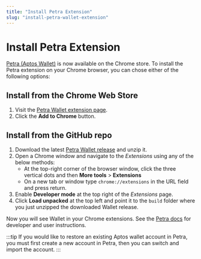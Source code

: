 ```yaml
---
title: "Install Petra Extension"
slug: "install-petra-wallet-extension"
---
```


# Install Petra Extension

[Petra (Aptos Wallet)](https://petra.app/) is now available on the Chrome store. To install the Petra extension on your Chrome browser, you can chose either of the following options:

## Install from the Chrome Web Store

1. Visit the [Petra Wallet extension page](https://chrome.google.com/webstore/detail/petra/ejjladinnckdgjemekebdpeokbikhfci).
2. Click the **Add to Chrome** button.

## Install from the GitHub repo

1. Download the latest [Petra Wallet release](https://github.com/aptos-labs/aptos-core/releases?q=wallet&expanded=true) and unzip it.
2. Open a Chrome window and navigate to the *Extensions* using any of the below methods:
    - At the top-right corner of the browser window, click the three vertical dots and then **More tools** > **Extensions**
    - On a new tab or window type `chrome://extensions` in the URL field and press return.
3. Enable **Developer mode** at the top right of the *Extensions* page.
4. Click **Load unpacked** at the top left and point it to the `build` folder where you just unzipped the downloaded Wallet release.

Now you will see Wallet in your Chrome extensions. See the [Petra docs](https://petra.app/docs/petra-intro) for developer and user instructions.

:::tip
If you would like to restore an existing Aptos wallet account in Petra, you must first create a new account in Petra, then you can switch and import the account.
:::
